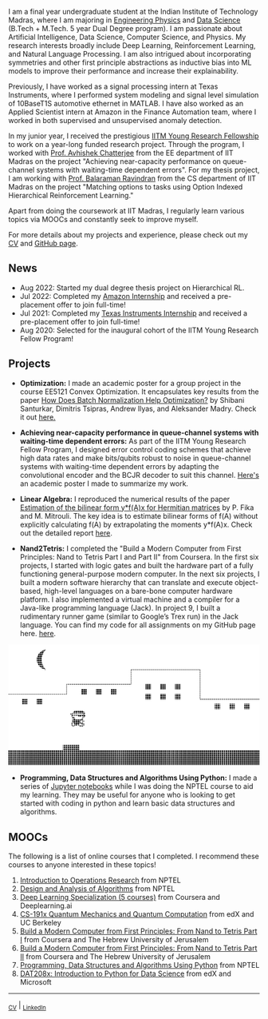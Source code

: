 
I am a final year undergraduate student at the Indian Institute of Technology Madras, where I am majoring in [Engineering Physics](https://physics.iitm.ac.in/program/3) and [Data Science](https://ioe.iitm.ac.in/program/data-science/) (B.Tech + M.Tech. 5 year Dual Degree program). I am passionate about Artificial Intelligence, Data Science, Computer Science, and Physics. My research interests broadly include Deep Learning, Reinforcement Learning, and Natural Language Processing. I am also intrigued about incorporating symmetries and other first principle abstractions as inductive bias into ML models to improve their performance and increase their explainability.

Previously, I have worked as a signal processing intern at Texas Instruments, where I performed system modeling and signal level simulation of 10BaseT1S automotive ethernet in MATLAB. I have also worked as an Applied Scientist intern at Amazon in the Finance Automation team, where I worked in both supervised and unsupervised anomaly detection.

In my junior year, I received the prestigious [IITM Young Research Fellowship](https://yrf.iitm.ac.in/) to work on a year-long funded research project. Through the program, I worked with [Prof. Avhishek Chatterjee](https://sites.google.com/site/avhishek1984/) from the EE department of IIT Madras on the project "Achieving near-capacity performance on queue-channel systems with waiting-time dependent errors". For my thesis project, I am working with [Prof. Balaraman Ravindran](http://www.cse.iitm.ac.in/~ravi/) from the CS department of IIT Madras on the project "Matching options to tasks using Option Indexed Hierarchical Reinforcement Learning."


Apart from doing the coursework at IIT Madras, I regularly learn various topics via MOOCs and constantly seek to improve myself. 

For more details about my projects and experience, please check out my [CV](CV.pdf) and [GitHub page](https://github.com/s-aniruddha).


## News

* Aug 2022: Started my dual degree thesis project on Hierarchical RL.
* Jul 2022: Completed my [Amazon Internship](amazon_internship_letter.pdf) and received a pre-placement offer to join full-time!
* Jul 2021: Completed my [Texas Instruments Internship](TI_Internship_letter.pdf) and received a pre-placement offer to join full-time!
* Aug 2020: Selected for the inaugural cohort of the IITM Young Research Fellow Program!

## Projects

* **Optimization:**  I made an academic poster for a group project in the course EE5121 Convex Optimization. It encapsulates key results from the paper [How Does Batch Normalization Help Optimization?](https://papers.nips.cc/paper/2018/hash/905056c1ac1dad141560467e0a99e1cf-Abstract.html) by Shibani Santurkar, Dimitris Tsipras, Andrew Ilyas, and Aleksander Madry. Check it out [here.](https://github.com/s-aniruddha/EE5121-Optimization-Project)

* **Achieving near-capacity performance in queue-channel systems with waiting-time dependent errors:** As part of the IITM Young Research Fellow Program, I designed error control coding schemes that achieve high data rates and make bits/qubits robust to noise in queue-channel systems with waiting-time dependent errors by adapting the convolutional encoder and the BCJR decoder to suit this channel. [Here's](https://github.com/s-aniruddha/Young-Research-Fellow) an academic poster I made to summarize my work.

* **Linear Algebra:** I reproduced the numerical results of the paper [Estimation of the bilinear form y\*f(A)x for Hermitian matrices](https://www.sciencedirect.com/science/article/pii/S002437951500511X)
by P. Fika and M. Mitrouli. The key idea is to estimate bilinear forms of f(A) without explicitly calculating f(A) by extrapolating the moments y\*f(A)x. Check out the detailed report [here](https://github.com/s-aniruddha/EE5120-Linear-Algebra-Project).

* **Nand2Tetris:** I completed the "Build a Modern Computer from First Principles: Nand to Tetris Part I and Part II" from Coursera. In the first six projects, I started with logic gates and built the hardware part of a fully functioning general-purpose modern computer. In the next six projects, I built a modern software hierarchy that can translate and execute object-based, high-level languages on a bare-bone computer hardware platform. I also implemented a virtual machine and a compiler for a Java-like programming language (Jack). In project 9, I built a rudimentary runner game (similar to Google’s Trex run) in the Jack language. You can find my code for all assignments on my GitHub page here. [here](https://github.com/s-aniruddha/nand2tetris).

![Screenshot](Screenshot.png)

* **Programming, Data Structures and Algorithms Using Python:** I made a series of [Jupyter notebooks](https://github.com/s-aniruddha/Programming-Data-Structures-and-Algorithms-Using-Python-NPTEL) while I was doing the NPTEL course to aid my learning. They may be useful for anyone who is looking to get started with coding in python and learn basic data structures and algorithms.



## MOOCs

The following is a list of online courses that I completed. I recommend these courses to anyone interested in these topics!

1. [Introduction to Operations Research](https://archive.nptel.ac.in/noc/Ecertificate/?q=NPTEL22MG30S4446292602079149) from NPTEL
2. [Design and Analysis of Algorithms](https://archive.nptel.ac.in/noc/Ecertificate/?q=NPTEL22CS27S43314749NPTEL2201036605) from NPTEL
3. [Deep Learning Specialization (5 courses)](https://www.coursera.org/account/accomplishments/specialization/certificate/NH6VGFBMAQPP) from Coursera and Deeplearning.ai
4. [CS-191x Quantum Mechanics and Quantum Computation](https://courses.edx.org/certificates/02497e362b344c0e8fe65c86959f256f) from edX and UC Berkeley
5. [Build a Modern Computer from First Principles: From Nand to Tetris Part I](https://www.coursera.org/account/accomplishments/certificate/C6P34Z5ZXWJN) from Coursera and The Hebrew University of Jerusalem
6. [Build a Modern Computer from First Principles: From Nand to Tetris Part II](https://www.coursera.org/account/accomplishments/certificate/RRUU4BYAR8MV) from Coursera and The Hebrew University of Jerusalem
7. [Programming, Data Structures and Algorithms Using Python](https://archive.nptel.ac.in/noc/Ecertificate/?q=NPTEL19CS40S21183254191131470) from NPTEL
8. [DAT208x: Introduction to Python for Data Science](https://courses.edx.org/certificates/c2247d8b606042ab914b75d4891499c4) from edX and Microsoft


--------------------------------------------------------------------------------------------------------------------------
<sub>[CV](CV.pdf)</sub> | <sub>[LinkedIn](https://www.linkedin.com/in/aniruddha-sundararajan/)</sub> 


